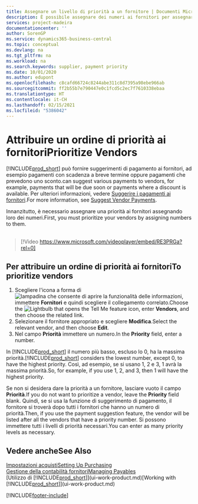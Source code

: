 ```yaml
---
title: Assegnare un livello di priorità a un fornitore | Documenti Microsoft
description: È possibile assegnare dei numeri ai fornitori per assegnare loro una priorità e semplificare i suggerimenti di pagamento in Business Central.
services: project-madeira
documentationcenter: ''
author: SorenGP
ms.service: dynamics365-business-central
ms.topic: conceptual
ms.devlang: na
ms.tgt_pltfrm: na
ms.workload: na
ms.search.keywords: supplier, payment priority
ms.date: 10/01/2020
ms.author: edupont
ms.openlocfilehash: c8cafd66724c8244abe311c8d7395a98ebe966ab
ms.sourcegitcommit: ff2b55b7e790447e0c1fcd5c2ec7f7610338ebaa
ms.translationtype: HT
ms.contentlocale: it-CH
ms.lasthandoff: 02/15/2021
ms.locfileid: "5386042"
---
```

# <a name="prioritize-vendors"></a><span data-ttu-id="060dd-103">Attribuire un ordine di priorità ai fornitori</span><span class="sxs-lookup"><span data-stu-id="060dd-103">Prioritize Vendors</span></span>
[!INCLUDE[prod_short](includes/prod_short.md)] <span data-ttu-id="060dd-104">può fornire suggerimenti di pagamento ai fornitori, ad esempio pagamenti con scadenza a breve termine oppure pagamenti che prevedono uno sconto.</span><span class="sxs-lookup"><span data-stu-id="060dd-104">can suggest various payments to vendors, for example, payments that will be due soon or payments where a discount is available.</span></span> <span data-ttu-id="060dd-105">Per ulteriori informazioni, vedere [Suggerire i pagamenti ai fornitori](payables-how-suggest-vendor-payments.md).</span><span class="sxs-lookup"><span data-stu-id="060dd-105">For more information, see [Suggest Vendor Payments](payables-how-suggest-vendor-payments.md).</span></span>

<span data-ttu-id="060dd-106">Innanzitutto, è necessario assegnare una priorità ai fornitori assegnando loro dei numeri.</span><span class="sxs-lookup"><span data-stu-id="060dd-106">First, you must prioritize your vendors by assigning numbers to them.</span></span>
<br><br>
> [!Video https://www.microsoft.com/videoplayer/embed/RE3PRGa?rel=0]

## <a name="to-prioritize-vendors"></a><span data-ttu-id="060dd-107">Per attribuire un ordine di priorità ai fornitori</span><span class="sxs-lookup"><span data-stu-id="060dd-107">To prioritize vendors</span></span>
1. <span data-ttu-id="060dd-108">Scegliere l'icona a forma di ![lampadina che consente di aprire la funzionalità delle informazioni](media/ui-search/search_small.png "Informazioni sull'operazione che si desidera eseguire"), immettere **Fornitori** e quindi scegliere il collegamento correlato.</span><span class="sxs-lookup"><span data-stu-id="060dd-108">Choose the ![Lightbulb that opens the Tell Me feature](media/ui-search/search_small.png "Tell me what you want to do") icon, enter **Vendors**, and then choose the related link.</span></span>
2. <span data-ttu-id="060dd-109">Selezionare il fornitore appropriato e scegliere **Modifica**.</span><span class="sxs-lookup"><span data-stu-id="060dd-109">Select the relevant vendor, and then choose **Edit**.</span></span>
3. <span data-ttu-id="060dd-110">Nel campo **Priorità** immettere un numero.</span><span class="sxs-lookup"><span data-stu-id="060dd-110">In the **Priority** field, enter a number.</span></span>

<span data-ttu-id="060dd-111">In [!INCLUDE[prod_short](includes/prod_short.md)] il numero più basso, escluso lo 0, ha la massima priorità.</span><span class="sxs-lookup"><span data-stu-id="060dd-111">[!INCLUDE[prod_short](includes/prod_short.md)] considers the lowest number, except 0, to have the highest priority.</span></span> <span data-ttu-id="060dd-112">Così, ad esempio, se si usano 1, 2 e 3, 1 avrà la massima priorità.</span><span class="sxs-lookup"><span data-stu-id="060dd-112">So, for example, if you use 1, 2, and 3, then 1 will have the highest priority.</span></span>

<span data-ttu-id="060dd-113">Se non si desidera dare la priorità a un fornitore, lasciare vuoto il campo **Priorità**.</span><span class="sxs-lookup"><span data-stu-id="060dd-113">If you do not want to prioritize a vendor, leave the **Priority** field blank.</span></span> <span data-ttu-id="060dd-114">Quindi, se si usa la funzione di suggerimento di pagamento, il fornitore si troverà dopo tutti i fornitori che hanno un numero di priorità.</span><span class="sxs-lookup"><span data-stu-id="060dd-114">Then, if you use the payment suggestion feature, the vendor will be listed after all the vendors that have a priority number.</span></span> <span data-ttu-id="060dd-115">Si possono immettere tutti i livelli di priorità necessari.</span><span class="sxs-lookup"><span data-stu-id="060dd-115">You can enter as many priority levels as necessary.</span></span>

## <a name="see-also"></a><span data-ttu-id="060dd-116">Vedere anche</span><span class="sxs-lookup"><span data-stu-id="060dd-116">See Also</span></span>
[<span data-ttu-id="060dd-117">Impostazioni acquisti</span><span class="sxs-lookup"><span data-stu-id="060dd-117">Setting Up Purchasing</span></span>](purchasing-setup-purchasing.md)  
[<span data-ttu-id="060dd-118">Gestione della contabilità fornitori</span><span class="sxs-lookup"><span data-stu-id="060dd-118">Managing Payables</span></span>](payables-manage-payables.md)  
<span data-ttu-id="060dd-119">[Utilizzo di [!INCLUDE[prod_short](includes/prod_short.md)]](ui-work-product.md)</span><span class="sxs-lookup"><span data-stu-id="060dd-119">[Working with [!INCLUDE[prod_short](includes/prod_short.md)]](ui-work-product.md)</span></span>


[!INCLUDE[footer-include](includes/footer-banner.md)]